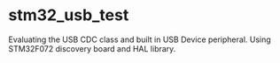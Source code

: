 # stm32_usb_test
Evaluating the USB CDC class and built in USB Device peripheral.
Using STM32F072 discovery board and HAL library.
